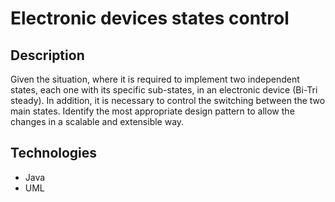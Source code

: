 # Electronic devices states control

## Description

Given the situation, where it is required to implement two independent states, each one with its specific sub-states, in an electronic device (Bi-Tri steady). In addition, it is necessary to control the switching between the two main states. Identify the most appropriate design pattern to allow the changes in a scalable and extensible way.

## Technologies

- Java
- UML
